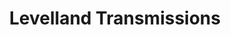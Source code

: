---
title: "Levelland Transmissions"
url: /levelland/levelland-transmissions/
shop: Autowerkstatt
---